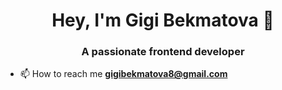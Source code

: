 <h1 align="center">Hey, I'm Gigi Bekmatova 👋</h1>
<h3 align="center">A passionate frontend developer</h3>

- 📫 How to reach me **gigibekmatova8@gmail.com**

